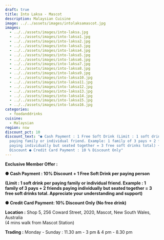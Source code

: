 ```yaml
---
draft: true
title: Into Laksa - Mascot
description: Malaysian Cuisine
image: ../../assets/images/intolaksamascot.jpg
images:
  - ../../assets/images/into-laksa.jpg
  - ../../assets/images/into-laksa1.jpg
  - ../../assets/images/into-laksa2.jpg
  - ../../assets/images/into-laksa3.jpg
  - ../../assets/images/into-laksa4.jpg
  - ../../assets/images/into-laksa5.jpg
  - ../../assets/images/into-laksa6.jpg
  - ../../assets/images/into-laksa7.jpg
  - ../../assets/images/into-laksa8.jpg
  - ../../assets/images/into-laksa9.jpg
  - ../../assets/images/into-laksa10.jpg
  - ../../assets/images/into-laksa11.jpg
  - ../../assets/images/into-laksa12.jpg
  - ../../assets/images/into-laksa13.jpg
  - ../../assets/images/into-laksa14.jpg
  - ../../assets/images/into-laksa15.jpg
  - ../../assets/images/into-laksa16.jpg
categories:
  - foodanddrinks
cuisine:
  - Malaysian
region: nsw
discount_pct: 10
discount_text: "● Cash Payment : 1 Free Soft Drink (Limit : 1 soft drink per
  paying family or individual friend. Example: 1 family of 3 pays + 2 friends
  paying individually but seated together = 3 free soft drinks total) + 10 %
  Discount ● Credit Card Payment : 10 % Discount Only"
---
```

**Exclusive Member Offer :**

**● Cash Payment : 10% Discount + 1 Free Soft Drink per paying person**

**(Limit : 1 soft drink per paying family or individual friend. Example : 1 family of 3 pays + 2 friends paying individually but seated together = 3 free soft drinks total. Appreciate your understanding and support)**

**● Credit Card Payment: 10% Discount Only (No free drink)**

**Location :** Shop 5, 256 Coward Street, 2020, Mascot, New South Wales, Australia\
(4 mins walk from Mascot Station)

**Trading :** Monday - Sunday : 11.30 am - 3 pm & 4 pm - 8.30 pm
